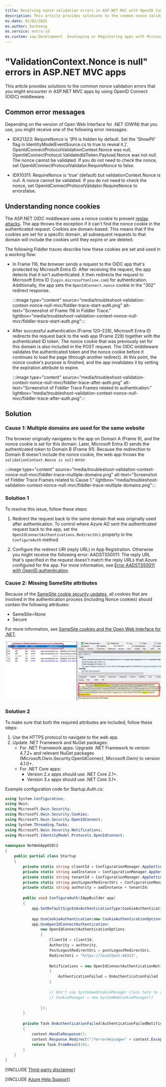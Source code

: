 ```yaml
---
title: Resolving nonce validation errors in ASP.NET MVC with OpenID Connect
description: This article provides solutions to the common nonce validation errors that are encountered in ASP.NET MVC apps by using OpenID Connect middleware.
ms.date: 01/02/2025
ms.author: bachoang
ms.service: entra-id
ms.custom: sap:Development	Developing or Registering apps with Microsoft identity platform
---
```


# "ValidationContext.Nonce is null" errors in ASP.NET MVC apps

This article provides solutions to the common nonce validation errors that you might encounter in ASP.NET MVC apps by using OpenID Connect (OIDC)  middleware.

## Common error messages

Depending on the version of Open Web Interface for .NET (OWIN) that you use, you might receive one of the following error messages:

- IDX21323: RequireNonce is '[PII is hidden by default. Set the 'ShowPII' flag in IdentityModelEventSource.cs to true to reveal it.]'. OpenIdConnectProtocolValidationContext.Nonce was null, OpenIdConnectProtocol.ValidatedIdToken.Payload.Nonce was not null. The nonce cannot be validated. If you do not need to check the nonce, set OpenIdConnectProtocolValidator.RequireNonce to false.

- IDX10311: RequireNonce is 'true' (default) but validationContext.Nonce is null. A nonce cannot be validated. If you do not need to check the nonce, set OpenIdConnectProtocolValidator.RequireNonce to errorsfalse.

## Understanding nonce cookies

The ASP.NET OIDC middleware uses a nonce cookie to prevent [replay attacks](/dotnet/framework/wcf/feature-details/replay-attacks). The app throws the exception if it can't find the nonce cookie in the authenticated request. Cookies are domain-based. This means that if the cookies are set for a specific domain, all subsequent requests to that domain will include the cookies until they expire or are deleted.

The following Fiddler traces describe how these cookies are set and used in a working flow:

- In Frame 116, the browser sends a request to the OIDC app that's protected by Microsoft Entra ID. After receiving the request, the app detects that it isn't authenticated. It then redirects the request to Microsoft Entra ID (`login.microsoftonline.com`) for authentication. Additionally, the app sets the `OpenIdConnect.nonce` cookie in the "302" redirect response.

    :::image type="content" source="media/troubleshoot-validation-context-nonce-null-mvc/fiddler-trace-start-auth.png" alt-text="Screenshot of Frame 116 in Fiddler Trace." lightbox="media/troubleshoot-validation-context-nonce-null-mvc/fiddler-trace-start-auth.png":::

- After successful authentication (Frame 120–228), Microsoft Entra ID redirects the request back to the web app (Frame 229) together with the authenticated ID token. The nonce cookie that was previously set for this domain is also included in the POST request. The OIDC middleware validates the authenticated token and the nonce cookie before it continues to load the page (through another redirect). At this point, the nonce cookie's purpose is finished, and the app invalidates it by setting the expiration attribute to expire.

    :::image type="content" source="media/troubleshoot-validation-context-nonce-null-mvc/fiddler-trace-after-auth.png" alt-text="Screenshot of Fiddler Trace Frames related to authentication." lightbox="media/troubleshoot-validation-context-nonce-null-mvc/fiddler-trace-after-auth.png":::

## Solution

### Cause 1: Multiple domains are used for the same website

The browser originally navigates to the app on Domain A (Frame 9), and the nonce cookie is set for this domain. Later, Microsoft Entra ID sends the authenticated token to Domain B (Frame 91). Because the redirection to Domain B doesn't include the nonce cookie, the web app throws the `validationContext.Nonce is null` error.

:::image type="content" source="media/troubleshoot-validation-context-nonce-null-mvc/fiddler-trace-multiple-domains.png" alt-text="Screenshot of Fiddler Trace Frames related to Cause 1." lightbox="media/troubleshoot-validation-context-nonce-null-mvc/fiddler-trace-multiple-domains.png":::

### Solution 1

To resolve this issue, follow these steps:

1. Redirect the request back to the same domain that was originally used after authentication. To control where Azure AD sent the authenticated request back to the app, set the `OpenIdConnectAuthentications.RedirectUri` property in the `ConfigureAuth` method.

1. Configure the redirect URI (reply URL) in App Registration. Otherwise you might receive the following error: AADSTS50011: The reply URL that's specified in the request doesn't  match the reply URLs that Azure configured for the app. For more information, see [Error AADSTS50011 with OpenID authentication](error-code-aadsts50011-redirect-uri-mismatch.md).

### Cause 2: Missing SameSite attributes

Because of the [SameSite cookie security updates](/azure/active-directory/develop/howto-handle-samesite-cookie-changes-chrome-browser?tabs=dotnet), all cookies that are involved in the authentication process (including Nonce cookies) should contain the following attributes:

- SameSite=None
- Secure

For more information, see [SameSite cookies and the Open Web Interface for .NET](/aspnet/samesite/owin-samesite).

![Screenshot of missing SameSite attributes Fiddler trace.](./media//troubleshoot-validation-context-nonce-null-mvc/fiddler-trace-misisng-samesite.png)

### Solution 2

To make sure that both the required attributes are included, follow these steps:

1. Use the HTTPS protocol to navigate to the web app.
1. Update .NET Framework and NuGet packages:
    - For .NET Framework apps: Upgrade .NET Framework to version 4.7.2+ and relevant NuGet packages (Microsoft.Owin.Security.OpenIdConnect, Microsoft.Owin) to version 4.1.0+.
    - For .NET Core apps:
        - Version 2._x_ apps should use .NET Core 2.1+.
        - Version 3._x_ apps should use .NET Core 3.1+.

Example configuration code for Startup.Auth.cs:

```csharp
using System.Configuration;
using Owin;
using Microsoft.Owin.Security;
using Microsoft.Owin.Security.Cookies;
using Microsoft.Owin.Security.OpenIdConnect;
using System.Threading.Tasks;
using Microsoft.Owin.Security.Notifications;
using Microsoft.IdentityModel.Protocols.OpenIdConnect;

namespace NetWebAppOIDC2
{
    public partial class Startup
    {
        private static string clientId = ConfigurationManager.AppSettings["ida:ClientId"];
        private static string aadInstance = ConfigurationManager.AppSettings["ida:AADInstance"];
        private static string tenantId = ConfigurationManager.AppSettings["ida:TenantId"];
        private static string postLogoutRedirectUri = ConfigurationManager.AppSettings["ida:PostLogoutRedirectUri"];
        private static string authority = aadInstance + tenantId;

        public void ConfigureAuth(IAppBuilder app)
        {
            app.SetDefaultSignInAsAuthenticationType(CookieAuthenticationDefaults.AuthenticationType);

            app.UseCookieAuthentication(new CookieAuthenticationOptions());
            app.UseOpenIdConnectAuthentication(
                new OpenIdConnectAuthenticationOptions
                {
                    ClientId = clientId,
                    Authority = authority,
                    PostLogoutRedirectUri = postLogoutRedirectUri,
                    RedirectUri = "https://localhost:44313",
                    
                    Notifications = new OpenIdConnectAuthenticationNotifications
                    {
                        AuthenticationFailed = OnAuthenticationFailed
                    }

                    // Don't use SystemwebCookieManager class here to override the default CookieManager because that seems to negate the SameSite cookie attribute that's being set.
                    // CookieManager = new SystemWebCookieManager()

                });
        }

        private Task OnAuthenticationFailed(AuthenticationFailedNotification<OpenIdConnectMessage, OpenIdConnectAuthenticationOptions> context)
        {
            context.HandleResponse();
            context.Response.Redirect("/?errormessage=" + context.Exception.Message);
            return Task.FromResult(0);
        }
    }
}
```

[!INCLUDE [Third-party disclaimer](../../../includes/third-party-disclaimer.md)]

[!INCLUDE [Azure Help Support](../../../includes/azure-help-support.md)]
